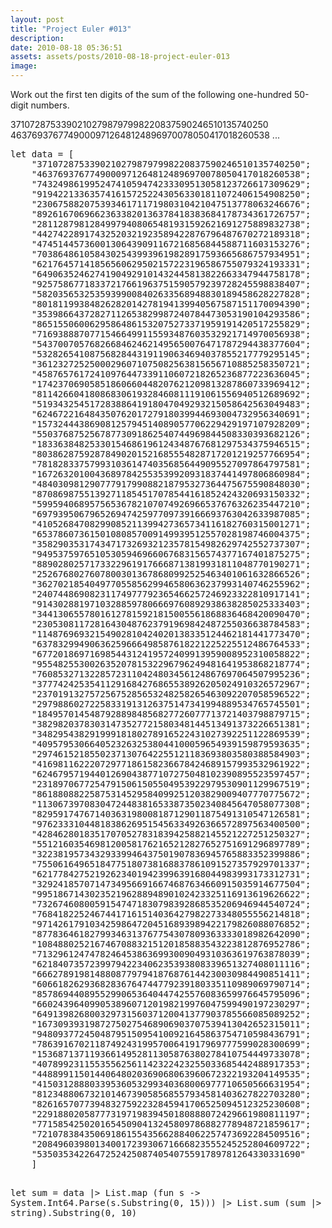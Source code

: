 ```yaml
---
layout: post
title: "Project Euler #013"
description:
date: 2010-08-18 05:36:51
assets: assets/posts/2010-08-18-project-euler-013
image: 
---
```


<div id="_mcePaste">Work out the first ten digits of the sum of the following one-hundred 50-digit numbers.</div>
<p>37107287533902102798797998220837590246510135740250 46376937677490009712648124896970078050417018260538 ...</p>
<pre class="brush:fsharp">let data = [
    "37107287533902102798797998220837590246510135740250";
    "46376937677490009712648124896970078050417018260538";
    "74324986199524741059474233309513058123726617309629";
    "91942213363574161572522430563301811072406154908250";
    "23067588207539346171171980310421047513778063246676";
    "89261670696623633820136378418383684178734361726757";
    "28112879812849979408065481931592621691275889832738";
    "44274228917432520321923589422876796487670272189318";
    "47451445736001306439091167216856844588711603153276";
    "70386486105843025439939619828917593665686757934951";
    "62176457141856560629502157223196586755079324193331";
    "64906352462741904929101432445813822663347944758178";
    "92575867718337217661963751590579239728245598838407";
    "58203565325359399008402633568948830189458628227828";
    "80181199384826282014278194139940567587151170094390";
    "35398664372827112653829987240784473053190104293586";
    "86515506006295864861532075273371959191420517255829";
    "71693888707715466499115593487603532921714970056938";
    "54370070576826684624621495650076471787294438377604";
    "53282654108756828443191190634694037855217779295145";
    "36123272525000296071075082563815656710885258350721";
    "45876576172410976447339110607218265236877223636045";
    "17423706905851860660448207621209813287860733969412";
    "81142660418086830619328460811191061556940512689692";
    "51934325451728388641918047049293215058642563049483";
    "62467221648435076201727918039944693004732956340691";
    "15732444386908125794514089057706229429197107928209";
    "55037687525678773091862540744969844508330393682126";
    "18336384825330154686196124348767681297534375946515";
    "80386287592878490201521685554828717201219257766954";
    "78182833757993103614740356856449095527097864797581";
    "16726320100436897842553539920931837441497806860984";
    "48403098129077791799088218795327364475675590848030";
    "87086987551392711854517078544161852424320693150332";
    "59959406895756536782107074926966537676326235447210";
    "69793950679652694742597709739166693763042633987085";
    "41052684708299085211399427365734116182760315001271";
    "65378607361501080857009149939512557028198746004375";
    "35829035317434717326932123578154982629742552737307";
    "94953759765105305946966067683156574377167401875275";
    "88902802571733229619176668713819931811048770190271";
    "25267680276078003013678680992525463401061632866526";
    "36270218540497705585629946580636237993140746255962";
    "24074486908231174977792365466257246923322810917141";
    "91430288197103288597806669760892938638285025333403";
    "34413065578016127815921815005561868836468420090470";
    "23053081172816430487623791969842487255036638784583";
    "11487696932154902810424020138335124462181441773470";
    "63783299490636259666498587618221225225512486764533";
    "67720186971698544312419572409913959008952310058822";
    "95548255300263520781532296796249481641953868218774";
    "76085327132285723110424803456124867697064507995236";
    "37774242535411291684276865538926205024910326572967";
    "23701913275725675285653248258265463092207058596522";
    "29798860272258331913126375147341994889534765745501";
    "18495701454879288984856827726077713721403798879715";
    "38298203783031473527721580348144513491373226651381";
    "34829543829199918180278916522431027392251122869539";
    "40957953066405232632538044100059654939159879593635";
    "29746152185502371307642255121183693803580388584903";
    "41698116222072977186158236678424689157993532961922";
    "62467957194401269043877107275048102390895523597457";
    "23189706772547915061505504953922979530901129967519";
    "86188088225875314529584099251203829009407770775672";
    "11306739708304724483816533873502340845647058077308";
    "82959174767140363198008187129011875491310547126581";
    "97623331044818386269515456334926366572897563400500";
    "42846280183517070527831839425882145521227251250327";
    "55121603546981200581762165212827652751691296897789";
    "32238195734329339946437501907836945765883352399886";
    "75506164965184775180738168837861091527357929701337";
    "62177842752192623401942399639168044983993173312731";
    "32924185707147349566916674687634660915035914677504";
    "99518671430235219628894890102423325116913619626622";
    "73267460800591547471830798392868535206946944540724";
    "76841822524674417161514036427982273348055556214818";
    "97142617910342598647204516893989422179826088076852";
    "87783646182799346313767754307809363333018982642090";
    "10848802521674670883215120185883543223812876952786";
    "71329612474782464538636993009049310363619763878039";
    "62184073572399794223406235393808339651327408011116";
    "66627891981488087797941876876144230030984490851411";
    "60661826293682836764744779239180335110989069790714";
    "85786944089552990653640447425576083659976645795096";
    "66024396409905389607120198219976047599490197230297";
    "64913982680032973156037120041377903785566085089252";
    "16730939319872750275468906903707539413042652315011";
    "94809377245048795150954100921645863754710598436791";
    "78639167021187492431995700641917969777599028300699";
    "15368713711936614952811305876380278410754449733078";
    "40789923115535562561142322423255033685442488917353";
    "44889911501440648020369068063960672322193204149535";
    "41503128880339536053299340368006977710650566631954";
    "81234880673210146739058568557934581403627822703280";
    "82616570773948327592232845941706525094512325230608";
    "22918802058777319719839450180888072429661980811197";
    "77158542502016545090413245809786882778948721859617";
    "72107838435069186155435662884062257473692284509516";
    "20849603980134001723930671666823555245252804609722";
    "53503534226472524250874054075591789781264330331690"
    ]


let sum = data |> List.map (fun s -> System.Int64.Parse(s.Substring(0, 15))) |> List.sum
(sum |> string).Substring(0, 10)</pre>
